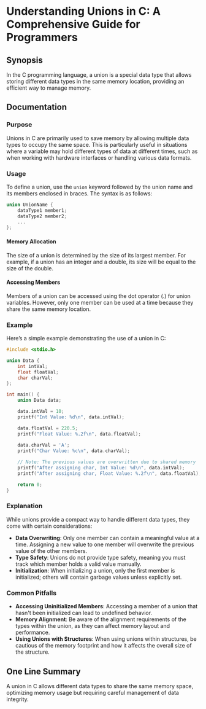 <!--
Meta Description: # Understanding Unions in C: A Comprehensive Guide for Programmers ## Synopsis In the C programming language, a union is a special data type that allo...
Meta Keywords: data, union, memory, value, member
-->

# Understanding Unions in C: A Comprehensive Guide for Programmers

## Synopsis
In the C programming language, a union is a special data type that allows storing different data types in the same memory location, providing an efficient way to manage memory.

## Documentation

### Purpose
Unions in C are primarily used to save memory by allowing multiple data types to occupy the same space. This is particularly useful in situations where a variable may hold different types of data at different times, such as when working with hardware interfaces or handling various data formats.

### Usage
To define a union, use the `union` keyword followed by the union name and its members enclosed in braces. The syntax is as follows:

```c
union UnionName {
    dataType1 member1;
    dataType2 member2;
    ...
};
```

#### Memory Allocation
The size of a union is determined by the size of its largest member. For example, if a union has an integer and a double, its size will be equal to the size of the double.

#### Accessing Members
Members of a union can be accessed using the dot operator (.) for union variables. However, only one member can be used at a time because they share the same memory location.

### Example
Here’s a simple example demonstrating the use of a union in C:

```c
#include <stdio.h>

union Data {
    int intVal;
    float floatVal;
    char charVal;
};

int main() {
    union Data data;

    data.intVal = 10;
    printf("Int Value: %d\n", data.intVal);

    data.floatVal = 220.5;
    printf("Float Value: %.2f\n", data.floatVal);
    
    data.charVal = 'A';
    printf("Char Value: %c\n", data.charVal);

    // Note: The previous values are overwritten due to shared memory
    printf("After assigning char, Int Value: %d\n", data.intVal);
    printf("After assigning char, Float Value: %.2f\n", data.floatVal);

    return 0;
}
```

### Explanation
While unions provide a compact way to handle different data types, they come with certain considerations:

- **Data Overwriting**: Only one member can contain a meaningful value at a time. Assigning a new value to one member will overwrite the previous value of the other members.
- **Type Safety**: Unions do not provide type safety, meaning you must track which member holds a valid value manually.
- **Initialization**: When initializing a union, only the first member is initialized; others will contain garbage values unless explicitly set.

### Common Pitfalls
- **Accessing Uninitialized Members**: Accessing a member of a union that hasn't been initialized can lead to undefined behavior.
- **Memory Alignment**: Be aware of the alignment requirements of the types within the union, as they can affect memory layout and performance.
- **Using Unions with Structures**: When using unions within structures, be cautious of the memory footprint and how it affects the overall size of the structure.

## One Line Summary
A union in C allows different data types to share the same memory space, optimizing memory usage but requiring careful management of data integrity.